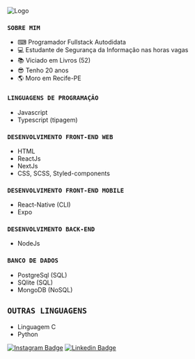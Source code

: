 ![Logo](https://user-images.githubusercontent.com/48457700/117142638-4cc2f480-ad86-11eb-8b37-ace4c6e0a484.png)

### `SOBRE MIM`
  - ⌨ Programador Fullstack Autodidata
  - 💻 Estudante de Segurança da Informação nas horas vagas
  - :books: Viciado em Livros (52)
  - :sunglasses: Tenho 20 anos
  - :earth_americas: Moro em Recife-PE

### `LINGUAGENS DE PROGRAMAÇÃO`
  - Javascript
  - Typescript (tipagem)

### `DESENVOLVIMENTO FRONT-END WEB`
  - HTML
  - ReactJs
  - NextJs
  - CSS, SCSS, Styled-components

### `DESENVOLVIMENTO FRONT-END MOBILE`
  - React-Native (CLI)
  - Expo

### `DESENVOLVIMENTO BACK-END`
  - NodeJs

### `BANCO DE DADOS`
  - PostgreSql (SQL)
  - SQlite (SQL)
  - MongoDB (NoSQL)

## `OUTRAS LINGUAGENS`
  - Linguagem C
  - Python

[![Instagram Badge](https://img.shields.io/badge/-@programador404-6633cc?style=flat-square&labelColor=6633cc&logo=instagram&logoColor=white&link=https://instagram.com/_programador404)](https://instagram.com/_programador404) 
[![Linkedin Badge](https://img.shields.io/badge/-Geziel%20Elyon-6633cc?style=flat-square&logo=Linkedin&logoColor=white&link=https://www.linkedin.com/in/geziel-elyon-a0a1381a5/)](https://www.linkedin.com/in/geziel-elyon-a0a1381a5/)
